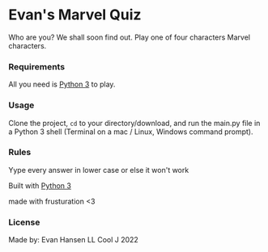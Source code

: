 <h1> Evan's Marvel Quiz </h1>

Who are you? We shall soon find out. Play one of four characters Marvel characters.

### Requirements

All you need is <a href="https://www.python.org/downloads/" rel="nofollow">Python 3</a> to play.

### Usage
Clone the project, <code>cd</code> to your directory/download, and run the main.py file in a Python 3 shell (Terminal on a mac / Linux, Windows command prompt).

### Rules

Yype every answer in lower case or else it won't work

Built with <a href="https://www.python.org/doc/" rel="nofollow">Python 3</a>

made with frusturation <3

### License 
Made by: Evan Hansen
LL Cool J 2022
